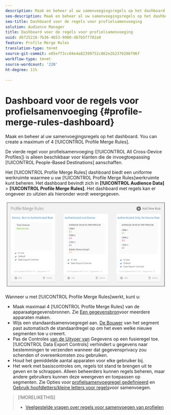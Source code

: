 ```yaml
---
description: Maak en beheer al uw samenvoegingsregels op het dashboard. U kunt maximaal vier regels voor het samenvoegen van profielen maken.
seo-description: Maak en beheer al uw samenvoegingsregels op het dashboard. U kunt maximaal vier regels voor het samenvoegen van profielen maken.
seo-title: Dashboard voor de regels voor profielsamenvoeging
solution: Audience Manager
title: Dashboard voor de regels voor profielsamenvoeging
uuid: d6725218-7b36-4653-9900-d67b5f7702a0
feature: Profile Merge Rules
translation-type: tm+mt
source-git-commit: e05eff3cc04e4a82399752c862e2b2370286f96f
workflow-type: tm+mt
source-wordcount: '220'
ht-degree: 11%

---
```



# Dashboard voor de regels voor profielsamenvoeging {#profile-merge-rules-dashboard}

Maak en beheer al uw samenvoegingsregels op het dashboard. You can create a maximum of 4 [!UICONTROL Profile Merge Rules].

De vierde regel voor profielsamenvoeging ([!UICONTROL All Cross-Device Profiles]) is alleen beschikbaar voor klanten die de invoegtoepassing [!UICONTROL People-Based Destinations] aanschaffen.

Het [!UICONTROL Profile Merge Rules] dashboard biedt een uniforme werkruimte waarmee u uw [!UICONTROL Profile Merge Rules]werkruimte kunt beheren. Het dashboard bevindt zich in **[!UICONTROL Audience Data]** > **[!UICONTROL Profile Merge Rules]**. Het dashboard met regels kan er ongeveer zo uitzien als hieronder wordt weergegeven.

![](assets/profile-dashboard.png)

Wanneer u met [!UICONTROL Profile Merge Rules]werkt, kunt u:

* Maak maximaal 4 [!UICONTROL Profile Merge Rules] van de apparaatgegevensbronnen. Zie [Een gegevensbron](merge-rules-start.md#create-data-source)voor meerdere apparaten maken.
* Wijs een standaardsamenvoegregel aan. [De Bouwer](../segments/segment-builder.md) van het segment past automatisch de standaardregel op om het even welke nieuwe segmenten toe u creeert.
* Pas de Controles [van de Uitvoer van](../data-export-controls.md) Gegevens op een fusieregel toe. [!UICONTROL Data Export Controls] verhindert u gegevens naar bestemmingen te verzenden wanneer dat gegevensprivacy zou schenden of overeenkomsten zou gebruiken.
* Houd het gemiddelde aantal apparaten voor elke gebruiker bij.
* Het werk met basiscontroles om, regels tot stand te brengen uit te geven en te schrappen. Alleen beheerders kunnen regels beheren, maar andere gebruikers kunnen deze weergeven en toepassen op segmenten. Zie Opties voor [profielsamenvoegregel gedefinieerd](merge-rule-definitions.md) en [Gebruik hoofdletters/kleine letters voor regels](merge-rule-targeting-options.md)voor samenvoegen.

>[!MORELIKETHIS]
>
>* [Veelgestelde vragen over regels voor samenvoegen van profielen](../../faq/faq-profile-merge.md)

